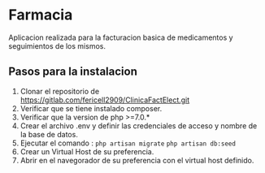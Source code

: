 # Farmacia
Aplicacion realizada para la facturacion basica de medicamentos y seguimientos de los mismos.

## Pasos para la instalacion
1. Clonar el repositorio de https://gitlab.com/fericell2909/ClinicaFactElect.git
2. Verificar que se tiene instalado composer. 
3. Verificar que la version  de php >=7.0.*
4. Crear el archivo .env y definir las credenciales de acceso y nombre de la base de datos.
5. Ejecutar el comando :
	` php artisan migrate `
	` php artisan db:seed `
6. Crear un Virtual Host de su preferencia.
7. Abrir en el navegorador de su preferencia con el virtual host definido.

